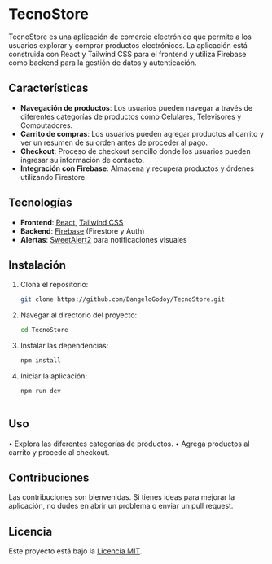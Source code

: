
# TecnoStore

TecnoStore es una aplicación de comercio electrónico que permite a los usuarios explorar y comprar productos electrónicos. La aplicación está construida con React y Tailwind CSS para el frontend y utiliza Firebase como backend para la gestión de datos y autenticación.

## Características

- **Navegación de productos**: Los usuarios pueden navegar a través de diferentes categorías de productos como Celulares, Televisores y Computadores.
- **Carrito de compras**: Los usuarios pueden agregar productos al carrito y ver un resumen de su orden antes de proceder al pago.
- **Checkout**: Proceso de checkout sencillo donde los usuarios pueden ingresar su información de contacto.
- **Integración con Firebase**: Almacena y recupera productos y órdenes utilizando Firestore.

## Tecnologías

- **Frontend**: [React](https://reactjs.org/), [Tailwind CSS](https://tailwindcss.com/)
- **Backend**: [Firebase](https://firebase.google.com/) (Firestore y Auth)
- **Alertas**: [SweetAlert2](https://sweetalert2.github.io/) para notificaciones visuales

## Instalación

1. Clona el repositorio:
   ```bash
   git clone https://github.com/DangeloGodoy/TecnoStore.git
2. Navegar al directorio del proyecto:
   ```bash
   cd TecnoStore
3. Instalar las dependencias:
   ```bash
   npm install
4. Iniciar la aplicación:
   ```bash
   npm run dev
  
## Uso

•  Explora las diferentes categorías de productos.
•  Agrega productos al carrito y procede al checkout.

## Contribuciones

Las contribuciones son bienvenidas. Si tienes ideas para mejorar la aplicación, no dudes en abrir un problema o enviar un pull request.

## Licencia

Este proyecto está bajo la [Licencia MIT](LICENSE).